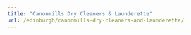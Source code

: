 ```yaml
---
title: "Canonmills Dry Cleaners & Launderette"
url: /edinburgh/canonmills-dry-cleaners-and-launderette/
---
```

